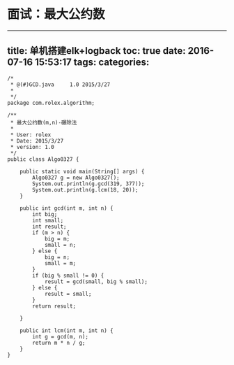 面试：最大公约数
=
---
title: 单机搭建elk+logback
toc: true
date: 2016-07-16 15:53:17
tags:
categories:
---

	/*
	 * @(#)GCD.java     1.0 2015/3/27
	 *
	 */
	package com.rolex.algorithm;

	/**
	 * 最大公约数(m,n)-碾除法
	 *
	 * User: rolex
	 * Date: 2015/3/27
	 * version: 1.0
	 */
	public class Algo0327 {

	    public static void main(String[] args) {
	        Algo0327 g = new Algo0327();
	        System.out.println(g.gcd(319, 377));
	        System.out.println(g.lcm(18, 20));
	    }

	    public int gcd(int m, int n) {
	        int big;
	        int small;
	        int result;
	        if (m > n) {
	            big = m;
	            small = n;
	        } else {
	            big = n;
	            small = m;
	        }
	        if (big % small != 0) {
	            result = gcd(small, big % small);
	        } else {
	            result = small;
	        }
	        return result;

	    }

	    public int lcm(int m, int n) {
	        int g = gcd(m, n);
	        return m * n / g;
	    }
	}
